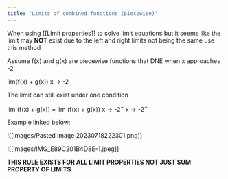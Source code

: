 ```yaml
---
title: "Limits of combined functions (piecewise)"
---
```

When using [[Limit properties]] to solve limit equations but it seems like the limit may **NOT** exist due to the left and right limits not being the same use this method

Assume f(x) and g(x) are piecewise functions that DNE when x approaches -2

lim(f(x) + g(x))
x -> -2 

The limit can still exist under one condition

lim (f(x) + g(x)) = lim (f(x) + g(x))
x -> -2$^-$                 x -> -2$^+$ 

Example linked below:

![[images/Pasted image 20230718222301.png]]

![[images/IMG_E89C201B4D8E-1.jpeg]]

**THIS RULE EXISTS FOR ALL LIMIT PROPERTIES NOT JUST SUM PROPERTY OF LIMITS** 
